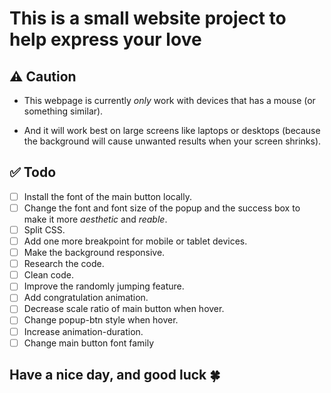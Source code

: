 # This is a small website project to help express your love

## ⚠️ Caution

- This webpage is currently _only_ work with devices that has a mouse (or something similar).

- And it will work best on large screens like laptops or desktops (because the background will cause unwanted results when your screen shrinks).

## ✅ Todo

- [ ] Install the font of the main button locally.
- [ ] Change the font and font size of the popup and the success box to make it more _aesthetic_ and _reable_.
- [ ] Split CSS.
- [ ] Add one more breakpoint for mobile or tablet devices.
- [ ] Make the background responsive.
- [ ] Research the code.
- [ ] Clean code.
- [ ] Improve the randomly jumping feature.
- [ ] Add congratulation animation.
- [ ] Decrease scale ratio of main button when hover.
- [ ] Change popup-btn style when hover.
- [ ] Increase animation-duration.
- [ ] Change main button font family

## Have a nice day, and good luck 🍀

